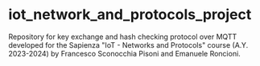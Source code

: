 # iot_network_and_protocols_project
Repository for key exchange and hash checking protocol over MQTT developed for the Sapienza "IoT - Networks and Protocols" course (A.Y. 2023-2024) by Francesco Sconocchia Pisoni and Emanuele Roncioni.
